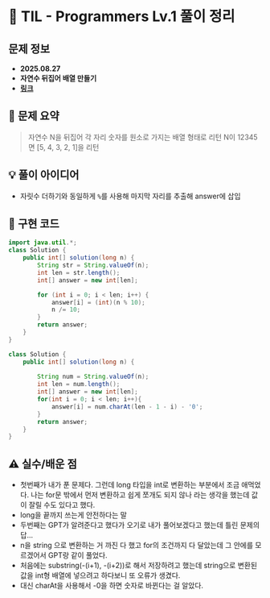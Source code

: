 # 📌 TIL - Programmers Lv.1 풀이 정리

## 문제 정보
- **2025.08.27**
- **자연수 뒤집어 배열 만들기**
- **[링크](https://school.programmers.co.kr/learn/courses/30/lessons/12932)**

## 📝 문제 요약
> 자연수 N을 뒤집어 각 자리 숫자를 원소로 가지는 배열 형태로 리턴
> N이 12345면 [5, 4, 3, 2, 1]을 리턴

## 💡 풀이 아이디어 
- 자릿수 더하기와 동일하게 `%`를 사용해 마지막 자리를 추출해 answer에 삽입

## 🧩 구현 코드
```java
import java.util.*;
class Solution {
    public int[] solution(long n) {
        String str = String.valueOf(n); 
        int len = str.length();
        int[] answer = new int[len];

        for (int i = 0; i < len; i++) {
            answer[i] = (int)(n % 10);  
            n /= 10;                    
        }
        return answer;
    }
}

```
```java
class Solution {
    public int[] solution(long n) {
        
        String num = String.valueOf(n);
        int len = num.length();
        int[] answer = new int[len];
        for(int i = 0; i < len; i++){
            answer[i] = num.charAt(len - 1 - i) - '0'; 
        }
        return answer;
    }
}
```


## ⚠️ 실수/배운 점
- 첫번째가 내가 푼 문제다. 그런데 long 타입을 int로 변환하는 부분에서 조금 애먹었다. 나는 for문 밖에서 먼저 변환하고 쉽게 쪼개도 되지 않나 라는 생각을 했는데 값이 잘릴 수도 있다고 했다.
- long을 끝까지 쓰는게 안전하다는 말
- 두번째는 GPT가 알려준다고 했다가 오기로 내가 풀어보겠다고 했는데 틀린 문제의 답...
- n을 string 으로 변환하는 거 까진 다 했고 for의 조건까지 다 달았는데 그 안에를 모르겠어서 GPT랑 같이 풀었다.
- 처음에는 substring(-(i+1), -(i+2))로 해서 저장하려고 했는데 string으로 변환된 값을 int형 배열에 넣으려고 하다보니 또 오류가 생겼다.
- 대신 charAt을 사용해서 -0을 하면 숫자로 바뀐다는 걸 알았다.
